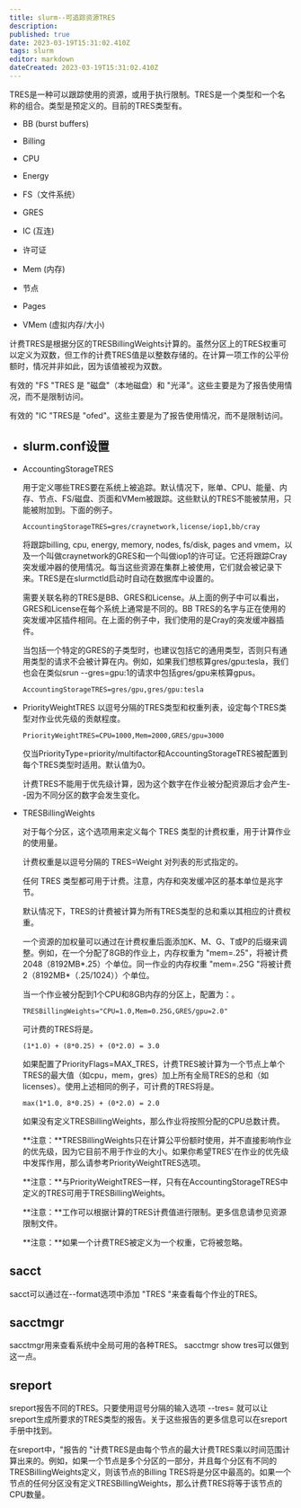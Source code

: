 ```yaml
---
title: slurm--可追踪资源TRES
description: 
published: true
date: 2023-03-19T15:31:02.410Z
tags: slurm
editor: markdown
dateCreated: 2023-03-19T15:31:02.410Z
---
```



TRES是一种可以跟踪使用的资源，或用于执行限制。TRES是一个类型和一个名称的组合。类型是预定义的。目前的TRES类型有。

- BB (burst buffers)

- Billing
- CPU
- Energy
- FS（文件系统）
- GRES
- IC (互连)
- 许可证
- Mem (内存)
- 节点
- Pages
- VMem (虚拟内存/大小)

计费TRES是根据分区的TRESBillingWeights计算的。虽然分区上的TRES权重可以定义为双数，但工作的计费TRES值是以整数存储的。在计算一项工作的公平份额时，情况并非如此，因为该值被视为双数。

有效的 "FS "TRES 是 "磁盘"（本地磁盘）和 "光泽"。这些主要是为了报告使用情况，而不是限制访问。

有效的 "IC "TRES是 "ofed"。这些主要是为了报告使用情况，而不是限制访问。

- ## slurm.conf设置

- AccountingStorageTRES

  用于定义哪些TRES要在系统上被追踪。默认情况下，账单、CPU、能量、内存、节点、FS/磁盘、页面和VMem被跟踪。这些默认的TRES不能被禁用，只能被附加到。下面的例子。

  ```
  AccountingStorageTRES=gres/craynetwork,license/iop1,bb/cray
  ```

  将跟踪billing, cpu, energy, memory, nodes, fs/disk, pages and vmem，以及一个叫做craynetwork的GRES和一个叫做iop1的许可证。它还将跟踪Cray突发缓冲器的使用情况。每当这些资源在集群上被使用，它们就会被记录下来。TRES是在slurmctld启动时自动在数据库中设置的。

  需要关联名称的TRES是BB、GRES和License。从上面的例子中可以看出，GRES和License在每个系统上通常是不同的。BB TRES的名字与正在使用的突发缓冲区插件相同。在上面的例子中，我们使用的是Cray的突发缓冲器插件。

  当包括一个特定的GRES的子类型时，也建议包括它的通用类型，否则只有通用类型的请求不会被计算在内。例如，如果我们想核算gres/gpu:tesla，我们也会在类似srun --gres=gpu:1的请求中包括gres/gpu来核算gpus。

  ```
  AccountingStorageTRES=gres/gpu,gres/gpu:tesla
  ```

- PriorityWeightTRES
  以逗号分隔的TRES类型和权重列表，设定每个TRES类型对作业优先级的贡献程度。

  ```
  PriorityWeightTRES=CPU=1000,Mem=2000,GRES/gpu=3000
  ```

  仅当PriorityType=priority/multifactor和AccountingStorageTRES被配置到每个TRES类型时适用。默认值为0。

  计费TRES不能用于优先级计算，因为这个数字在作业被分配资源后才会产生--因为不同分区的数字会发生变化。

- TRESBillingWeights

  对于每个分区，这个选项用来定义每个 TRES 类型的计费权重，用于计算作业的使用量。

  计费权重是以逗号分隔的 TRES=Weight 对列表的形式指定的。

  任何 TRES 类型都可用于计费。注意，内存和突发缓冲区的基本单位是兆字节。

  默认情况下，TRES的计费被计算为所有TRES类型的总和乘以其相应的计费权重。

  一个资源的加权量可以通过在计费权重后面添加K、M、G、T或P的后缀来调整。例如，在一个分配了8GB的作业上，内存权重为 "mem=.25"，将被计费2048（8192MB*.25）个单位。同一作业的内存权重 "mem=.25G "将被计费2（8192MB*（.25/1024））个单位。

  当一个作业被分配到1个CPU和8GB内存的分区上，配置为：。

  ```
  TRESBillingWeights="CPU=1.0,Mem=0.25G,GRES/gpu=2.0"
  ```

  可计费的TRES将是。

  ```
  (1*1.0) + (8*0.25) + (0*2.0) = 3.0
  ```

  如果配置了PriorityFlags=MAX_TRES，计费TRES被计算为一个节点上单个TRES的最大值（如cpu，mem，gres）加上所有全局TRES的总和（如licenses）。使用上述相同的例子，可计费的TRES将是。

  ```
  max(1*1.0, 8*0.25) + (0*2.0) = 2.0
  ```

  如果没有定义TRESBillingWeights，那么作业将按照分配的CPU总数计费。

  **注意：**TRESBillingWeights只在计算公平份额时使用，并不直接影响作业的优先级，因为它目前不用于作业的大小。如果你希望TRES'在作业的优先级中发挥作用，那么请参考PriorityWeightTRES选项。

  **注意：**与PriorityWeightTRES一样，只有在AccountingStorageTRES中定义的TRES可用于TRESBillingWeights。

  **注意：**工作可以根据计算的TRES计费值进行限制。更多信息请参见资源限制文件。

  **注意：**如果一个计费TRES被定义为一个权重，它将被忽略。

## sacct
sacct可以通过在--format选项中添加 "TRES "来查看每个作业的TRES。

## sacctmgr
sacctmgr用来查看系统中全局可用的各种TRES。 sacctmgr show tres可以做到这一点。

## sreport
sreport报告不同的TRES。只要使用逗号分隔的输入选项 --tres= 就可以让sreport生成所要求的TRES类型的报告。关于这些报告的更多信息可以在sreport手册中找到。

在sreport中，"报告的 "计费TRES是由每个节点的最大计费TRES乘以时间范围计算出来的。例如，如果一个节点是多个分区的一部分，并且每个分区有不同的TRESBillingWeights定义，则该节点的Billing TRES将是分区中最高的。如果一个节点的任何分区没有定义TRESBillingWeights，那么计费TRES将等于该节点的CPU数量。